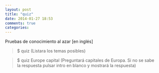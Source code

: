 ```yaml
---
layout: post
title: "quiz"
date: 2014-01-27 18:53
comments: true
categories: 
---
```

Pruebas de conocimiento al azar [en inglés]

>$ quiz (Listara los temas posibles)

>$ quiz Europe capital (Preguntará capitales de Europa. Si no se sabe la respuesta pulsar intro en blanco y mostrará la respuesta)

